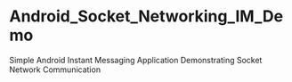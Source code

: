 # Android_Socket_Networking_IM_Demo
Simple Android Instant Messaging Application Demonstrating Socket Network Communication
